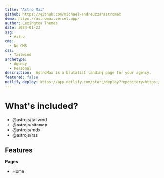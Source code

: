 ```yaml
---
title: "Astro Max"
github: https://github.com/michael-andreuzza/astromax
demo: https://astromax.vercel.app/
author: Lexington Themes
date: 2024-01-23
ssg:
  - Astro
cms:
  - No CMS
css:
  - Tailwind
archetype:
  - Agency
  - Personal
description:  AstroMax is a brutalist landing page for your agency.
featured: false
netlify_deploy: https://app.netlify.com/start/deploy?repository=https://github.com/michael-andreuzza/astromax
---
```


# What's included?
- @astrojs/tailwind
- @astrojs/sitemap
- @astrojs/mdx
- @astrojs/rss


## Features
**Pages**
- Home
